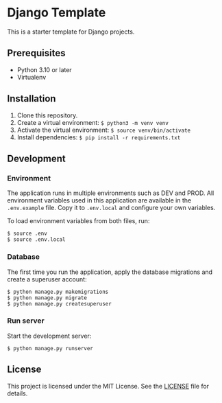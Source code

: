 # Django Template

This is a starter template for Django projects.

## Prerequisites

- Python 3.10 or later
- Virtualenv

## Installation

1. Clone this repository.
2. Create a virtual environment: `$ python3 -m venv venv`
3. Activate the virtual environment: `$ source venv/bin/activate`
4. Install dependencies: `$ pip install -r requirements.txt`

## Development

### Environment

The application runs in multiple environments such as DEV and PROD. All environment variables used in this application are available in the `.env.example` file. Copy it to `.env.local` and configure your own variables.

To load environment variables from both files, run:

    $ source .env
    $ source .env.local

### Database

The first time you run the application, apply the database migrations and create a superuser account:

    $ python manage.py makemigrations
    $ python manage.py migrate
    $ python manage.py createsuperuser

### Run server

Start the development server:

    $ python manage.py runserver

## License

This project is licensed under the MIT License. See the [LICENSE](LICENSE) file for details.